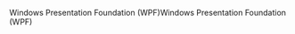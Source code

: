 <span data-ttu-id="54f6e-101">Windows Presentation Foundation (WPF)</span><span class="sxs-lookup"><span data-stu-id="54f6e-101">Windows Presentation Foundation (WPF)</span></span>